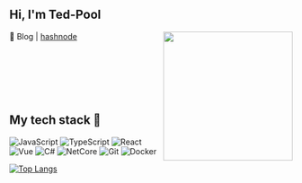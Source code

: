 <h2> Hi, I'm Ted-Pool</h2>
<img align='right' src="https://media.giphy.com/media/kwCLw42hH2cxvIywIi/giphy.gif" width="230">

📂 Blog | [hashnode](https://ted-projects.com)

<br /><br /><br /><br /><br />
<h2> My tech stack 🚀 </h2>

![JavaScript](https://img.shields.io/badge/-JavaScript-%23F7DF1C?style=for-the-badge&logo=javascript&logoColor=000000&labelColor=%23F7DF1C&color=%23FFCE5A)
![TypeScript](https://img.shields.io/badge/-TypeScript-007ACC?style=for-the-badge&logo=typescript&logoColor=white)
![React](https://img.shields.io/badge/-React-222222?style=for-the-badge&logo=react)
![Vue](https://img.shields.io/badge/-Vue-222222?style=for-the-badge&logo=vuedotjs)
![C#](https://img.shields.io/badge/-C%23-903ba7?style=for-the-badge&logo=csharp)
![NetCore](https://img.shields.io/badge/-NetCore-592c8d?style=for-the-badge&logo=dotnet)
![Git](https://img.shields.io/badge/-Git-F05032?style=for-the-badge&logo=git&logoColor=ffffff)
![Docker](https://img.shields.io/badge/-Docker-46a2f1?style=for-the-badge&logo=docker&logoColor=ffffff)

[![Top Langs](https://github-readme-stats.vercel.app/api/top-langs/?username=devtedlee&layout=donut-vertical)](https://github.com/anuraghazra/github-readme-stats)
